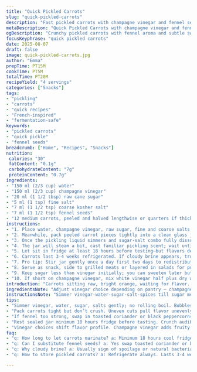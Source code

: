 ```yaml
---
title: "Quick Pickled Carrots"
slug: "quick-pickled-carrots"
description: "Fast pickled carrots with champagne vinegar and fennel seeds. Slightly altered vinegar and spice quantities shift acidity and aroma. Carrots stay crisp yet absorb tang and spice. A simple fridge pickle keeping texture alive. Uses rough slicing for uneven bites. Keeps weeks refrigerated, cold snaps amplify flavor depth. Big pot sounds, swift simmer, careful of overcooking, watch for bubbling edges. Essential to leave air gap in jar; preserves crunch. Sugar less sweet, salt fine and coarse mixed—balances bite. Fennel seeds swap cumin, adds a mellow anise twist. Quick marinating done in under half an hour; full flavor later. Fresh, punchy, versatile garnish or snack."
metaDescription: "Quick Pickled Carrots with champagne vinegar and fennel seeds. Crisp texture, tangy bite, easy fridge pickle. Uses mixed salts for firm crunch and mellow aroma."
ogDescription: "Crunchy pickled carrots with fennel aroma and subtle sweetness. Quick simmer, air gap key, fridge resting boosts flavor. Salt mix locks that crisp snap."
focusKeyphrase: "quick pickled carrots"
date: 2025-08-07
draft: false
image: quick-pickled-carrots.jpg
author: "Emma"
prepTime: PT15M
cookTime: PT5M
totalTime: PT20M
recipeYield: "4 servings"
categories: ["Snacks"]
tags:
- "pickling"
- "carrots"
- "quick recipes"
- "French-inspired"
- "fermentation-safe"
keywords:
- "pickled carrots"
- "quick pickle"
- "fennel seeds"
breadcrumb: ["Home", "Recipes", "Snacks"]
nutrition: 
 calories: "30"
 fatContent: "0.1g"
 carbohydrateContent: "7g"
 proteinContent: "0.7g"
ingredients:
- "150 ml (2/3 cup) water"
- "150 ml (2/3 cup) champagne vinegar"
- "20 ml (1 1/2 tbsp) raw cane sugar"
- "5 ml (1 tsp) fine salt"
- "7 ml (1 1/2 tsp) coarse kosher salt"
- "7 ml (1 1/2 tsp) fennel seeds"
- "12 medium carrots, peeled and halved lengthwise or quarters if thick"
instructions:
- "1. Place water, champagne vinegar, raw sugar, fine and coarse salts, and fennel seeds in a small heavy-bottomed saucepan. Bring to a lively simmer on medium-high. You’ll hear bubbles racing up the sides, but avoid rolling boil; simmer just enough to dissolve sugars and bloom spices—about 4 minutes. Aromas deepen, fennel scent emerges – a sign to move on."
- "2. Meanwhile, pack peeled carrot pieces tightly into a clean glass jar, roughly 500 ml capacity. The shape isn’t perfect; rustic cuts leave surface varied, which sucks flavors in unevenly. That’s okay. Try not to crush them while packing. Freshness visible in vibrant orange sheen, texture firm. I prefer halving lengthwise for bite-size chunks that snap."
- "3. Once the pickling liquid simmers and sugar-salt combo fully dissolves, remove from heat immediately. Pour hot liquid over carrots, ensuring they’re covered but leave about 1 cm (half inch) headspace for air expansion. This gap crucial—it prevents carrots from softening prematurely and creates a slight vacuum after cooling."
- "4. The jar will steam a bit, cast familiar pickling scent; wait until it’s no longer hot to the touch, roughly 20 minutes, then seal tightly."
- "5. Let sit in fridge at least 18 hours before testing—but flavors deepen over 48 to 72. Crunch should be audible, snapping under pressure but no hardness. If too soft, next batch reduce vinegar slightly or add less water to intensify acidity."
- "6. Carrots last 3-4 weeks refrigerated. If cloudy brine appears, trust your nose—discard. Always employ sterilized glassware and utensils to avoid unwanted fermenting bacteria."
- "7. Pro tip: Stir jar gently once a day first two days to redistribute spice oils. It wakes up fennel, balances salt evenly."
- "8. Serve as snack, side to grilled meats or layered in salads for punch. Crunch and subtle licorice aroma unexpected but welcomed. If fennel too strong swap with toasted coriander or black peppercorns."
- "9. Keep sugar less than vinegar initially; you can sweeten later but acetic acid sharpness harder to retract. I've tried more sugar once; carrots turned too sweet, lost balance."
- "10. If short on champagne vinegar, mix white vinegar half plus dry white wine vinegar or apple cider vinegar to mimic flavor complexity without losing acidity."
introduction: "Carrots sitting raw, bright orange, waiting for flavor. Quick in jar, hot brine pours like rain, bubbles clinging to glass sides. Fennel seeds crackle softly in pan before calming down as liquid simmers. Sugar and salt dissolve with gentle hiss. Marinating time shortened but taste intensified over days. Crunch retained through deliberate choices—not too hot, not drowned. Air space vital. Shift vinegar slightly, swap cumin for fennel, altered tang and scent. Tried various salts; mixing fine and coarse locked firm texture. This pickling? Not just preservation but texture play, scent dance, flavor pop. No fuss, all gain with minimal heat and care."
ingredientsNote: "Adjust vinegar choice depending on pantry – champagne vinegar adds mellow fruity notes but white or cider vinegar works with some taste sacrifice. Fennel seeds provide aromatic lift, but toasted coriander—versatile and easy—softens that anise punch. Sugar less aggressive than granulated, raw cane gives subtle molasses undertone; blends better with fennel’s earthiness. Experiment with salt texture—fine salt dissolves quickly, kosher adds crunch, balancing hydration of carrots. Carrot differences influence prep; thick carrots want quarter cuts, thin ones halved. Mixing salt types prevents blandness or overly soft veg; vital for crunch preservation. If short on time, skip rest after seal but expect milder profile."
instructionsNote: "Simmer vinegar-water-sugar-salt-spices till sugar melts, mindful of no full boil. Hot liquid pours over carrots packed slickly in jar—air space matters for pressure balance and texture. Wait for cooling before sealing tightly; heat risks cooking carrots too much. Chill minimum 18 hours but longer intensifies flavor absorption; I prefer 48 for balance. Shake or stir jar gently early on to spread spices past sipping aroma, encourage even salt transfer. Playing with vinegar types makes notes fruitier or sharper, depending on use. Watch carrot texture—too soft signals over-pickling, fix with less dilution or less heat next round. Sterile jars mandatory to prevent spoilage, brine clarity a freshness indicator. Keep an eye on smell over weeks, discard if off. Serving cold keeps crunch crisp; bring to room temp and snap reduces."
tips:
- "Simmer vinegar, water, sugar, salts gently; no rolling boil. Bubbles racing edges mean almost there. About 4 minutes melts sugar, wakes fennel aroma just right. Heat too high kills crunch; too low means underdissolved salt. Watch steam where liquid meets pan sides, slight shimmer. Timing feels fragile. Scent changes pull you forward."
- "Pack carrots tight but don’t crush. Uneven cuts pull flavor unevenly, but texture stays alive. Quarter thick ones, halve thin by length. Glass jar shape matters for headspace. That 1 cm gap holds vacuum later. Prevents soggy bites. Stir once daily first two days to spread spices, wake fennel notes. Don’t skip air gap; critical safety and texture-wise."
- "If fennel too strong, swap in toasted coriander or black peppercorns. Raw cane sugar is softer than granulated; has molasses whisper while blending with salt balance. Coarse kosher salt blends with fine salt keep crunch firm maybe not obvious at first. Tried just fine salt; too mushy quickly. Experiment salt ratios yearly or seasonally."
- "Rest sealed jar minimum 18 hours fridge before tasting. Crunch audible after 48 hours, softer if rushed. If carrots soften too much, cut vinegar back or lessen water next batch. Tried this many ways; acidity controls snap and scent. Cloudy brine signals toss jar. No exceptions. Clean sterile jars and utensils only for lasting freshness, or risk fermenting bacteria wrecking batch fast."
- "Vinegar choices shift flavor profile. Champagne vinegar adds fruity mellow complexity. Short on it? Half white vinegar, half dry white wine or cider vinegar mix works. Each swap changes tang and aroma but acidity stays key. Sugar less than vinegar initially; sweeten later if needed. Over sweet means dull bite. Sugar control critical for balanced punch."
faq:
- "q: How long to let carrots marinate? a: Minimum 18 hours cool fridge. Flavor builds over 48 to 72 hours. Crunch best mid-way. Shorter means less depth. Too long can soften them. Watch texture not time alone."
- "q: Can I substitute fennel seeds? a: Yes swap toasted coriander or black peppercorns mostly similar earthiness but less anise punch. Tried cumin once; changed flavor too much. Spice balance delicate. Adjust sugar and salt if switching."
- "q: Why cloudy brine? a: Usually sign of spoilage or natural bacteria bloom. Toss if smell off or murky texture. Sterilize jars well to prevent. Cloudiness means freshness lost, no risk taking. Sometimes just salt imbalance creates haze but combined with odd smell toss it."
- "q: How to store pickled carrots? a: Refrigerate always. Lasts 3-4 weeks max. Use clean utensils each time. Room temp short term ok for serving only. Ice cold crunch better than warmed past snap point. If vinegar low, keep chill stricter to avoid softening."

---
```

